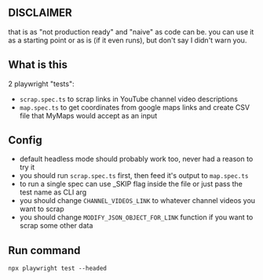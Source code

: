 ## DISCLAIMER

that is as "not production ready" and "naive" as code can be.
you can use it as a starting point or as is (if it even runs), but don't say I didn't warn you.

## What is this

2 playwright "tests":
- `scrap.spec.ts` to scrap links in YouTube channel video descriptions
- `map.spec.ts` to get coordinates from google maps links and create CSV file that MyMaps would accept as an input

## Config

- default headless mode should probably work too, never had a reason to try it
- you should run `scrap.spec.ts` first, then feed it's output to `map.spec.ts`
- to run a single spec can use _SKIP flag inside the file or just pass the test name as CLI arg
- you should change `CHANNEL_VIDEOS_LINK` to whatever channel videos you want to scrap
- you should change `MODIFY_JSON_OBJECT_FOR_LINK` function if you want to scrap some other data

## Run command
`npx playwright test --headed`